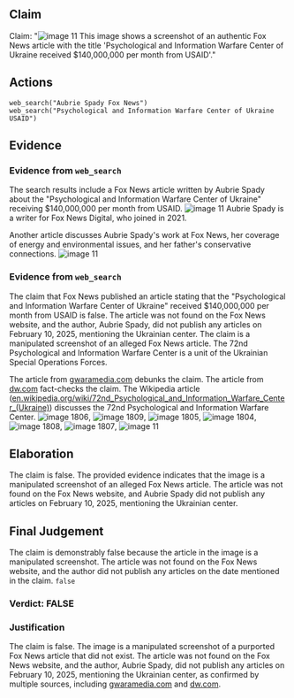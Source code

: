 ## Claim
Claim: "![image 11](media/14.jpg) This image shows a screenshot of an authentic Fox News article with the title 'Psychological and Information Warfare Center of Ukraine received $140,000,000 per month from USAID'."

## Actions
```
web_search("Aubrie Spady Fox News")
web_search("Psychological and Information Warfare Center of Ukraine USAID")
```

## Evidence
### Evidence from `web_search`
The search results include a Fox News article written by Aubrie Spady about the "Psychological and Information Warfare Center of Ukraine" receiving $140,000,000 per month from USAID. ![image 11](media/14.jpg) Aubrie Spady is a writer for Fox News Digital, who joined in 2021.

Another article discusses Aubrie Spady's work at Fox News, her coverage of energy and environmental issues, and her father's conservative connections. ![image 11](media/14.jpg)


### Evidence from `web_search`
The claim that Fox News published an article stating that the "Psychological and Information Warfare Center of Ukraine" received $140,000,000 per month from USAID is false. The article was not found on the Fox News website, and the author, Aubrie Spady, did not publish any articles on February 10, 2025, mentioning the Ukrainian center. The claim is a manipulated screenshot of an alleged Fox News article. The 72nd Psychological and Information Warfare Center is a unit of the Ukrainian Special Operations Forces.

The article from [gwaramedia.com](https://gwaramedia.com/en/debunking-russian-fakes-no-fox-news-didnt-write-about-ukraines-center-for-information-operations-receiving-140m-per-month-from-the-usaid/) debunks the claim. The article from [dw.com](https://www.dw.com/en/fact-check-disinformation-spikes-after-trump-zelenskyy-row/a-71832118) fact-checks the claim. The Wikipedia article ([en.wikipedia.org/wiki/72nd_Psychological_and_Information_Warfare_Center_(Ukraine)](https://en.wikipedia.org/wiki/72nd_Psychological_and_Information_Warfare_Center_(Ukraine))) discusses the 72nd Psychological and Information Warfare Center. ![image 1806](media/2025-08-07_19-07-1754593661-766175.jpg), ![image 1809](media/2025-08-07_19-07-1754593664-920802.jpg), ![image 1805](media/2025-08-07_19-07-1754593661-510813.jpg), ![image 1804](media/2025-08-07_19-07-1754593659-558604.jpg), ![image 1808](media/2025-08-07_19-07-1754593664-173218.jpg), ![image 1807](media/2025-08-07_19-07-1754593662-830512.jpg), ![image 11](media/14.jpg)


## Elaboration
The claim is false. The provided evidence indicates that the image is a manipulated screenshot of an alleged Fox News article. The article was not found on the Fox News website, and Aubrie Spady did not publish any articles on February 10, 2025, mentioning the Ukrainian center.


## Final Judgement
The claim is demonstrably false because the article in the image is a manipulated screenshot. The article was not found on the Fox News website, and the author did not publish any articles on the date mentioned in the claim. `false`

### Verdict: FALSE

### Justification
The claim is false. The image is a manipulated screenshot of a purported Fox News article that did not exist. The article was not found on the Fox News website, and the author, Aubrie Spady, did not publish any articles on February 10, 2025, mentioning the Ukrainian center, as confirmed by multiple sources, including [gwaramedia.com](https://gwaramedia.com/en/debunking-russian-fakes-no-fox-news-didnt-write-about-ukraines-center-for-information-operations-receiving-140m-per-month-from-the-usaid/) and [dw.com](https://www.dw.com/en/fact-check-disinformation-spikes-after-trump-zelenskyy-row/a-71832118).
